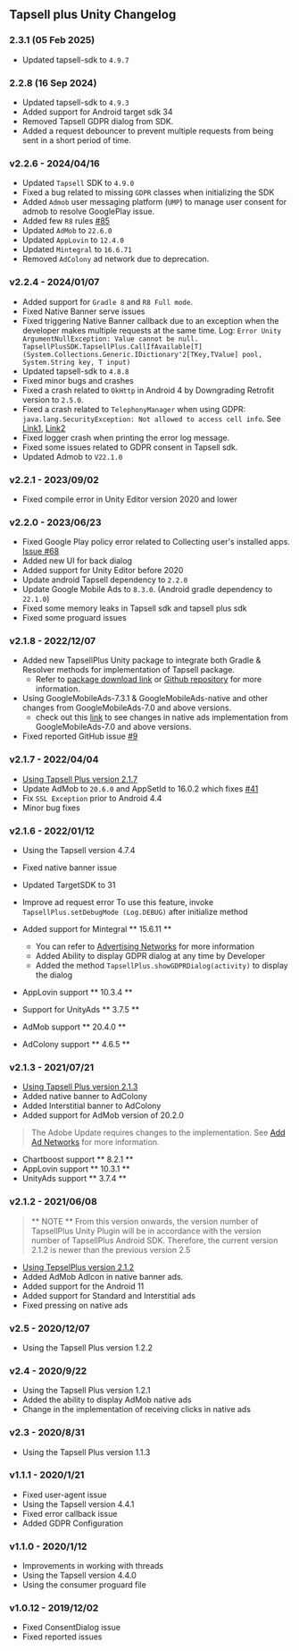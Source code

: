 ## Tapsell plus Unity Changelog

### 2.3.1 (05 Feb 2025)

- Updated tapsell-sdk to `4.9.7`

### 2.2.8 (16 Sep 2024)

- Updated tapsell-sdk to `4.9.3`
- Added support for Android target sdk 34
- Removed Tapsell GDPR dialog from SDK.
- Added a request debouncer to prevent multiple requests from being sent in a short period of
  time.

### v2.2.6 - 2024/04/16

- Updated `Tapsell` SDK to `4.9.0`
- Fixed a bug related to missing `GDPR` classes when initializing the SDK
- Added `Admob` user messaging platform (`UMP`) to manage user consent for admob to resolve GooglePlay issue.
- Added few `R8` rules [#85](https://github.com/tapsellorg/TapsellPlusSDK-AndroidSample/issues/85)
- Updated `AdMob` to `22.6.0`
- Updated `AppLovin` to `12.4.0`
- Updated `Mintegral` to `16.6.71`
- Removed `AdColony` ad network due to deprecation.

### v2.2.4 - 2024/01/07

- Added support for `Gradle 8` and `R8 Full mode`.
- Fixed Native Banner serve issues
- Fixed triggering Native Banner callback due to an exception when the developer makes multiple requests at the same
  time.
  Log: `Error Unity ArgumentNullException: Value cannot be null. TapsellPlusSDK.TapsellPlus.CallIfAvailable[T] (System.Collections.Generic.IDictionary'2[TKey,TValue] pool, System.String key, T input)`
- Updated tapsell-sdk to `4.8.8`
- Fixed minor bugs and crashes
- Fixed a crash related to `OkHttp` in Android 4 by Downgrading Retrofit version to `2.5.0`.
- Fixed a crash related to `TelephonyManager` when using GDPR: `java.lang.SecurityException: Not allowed to access cell info`. See [Link1](https://stackoverflow.com/a/63246124/8291919), [Link2](https://developer.android.com/reference/android/telephony/TelephonyManager#getAllCellInfo())
- Fixed logger crash when printing the error log message.
- Fixed some issues related to GDPR consent in Tapsell sdk.
- Updated Admob to `V22.1.0`

### v2.2.1 - 2023/09/02

- Fixed compile error in Unity Editor version 2020 and lower

### v2.2.0 - 2023/06/23

- Fixed Google Play policy error related to Collecting user's installed
  apps. [Issue #68](https://github.com/tapsellorg/TapsellPlusSDK-AndroidSample/issues/68)
- Added new UI for back dialog
- Added support for Unity Editor before 2020
- Update android Tapsell dependency to `2.2.0`
- Update Google Mobile Ads to `8.3.0`. (Android gradle dependency to `22.1.0`)
- Fixed some memory leaks in Tapsell sdk and tapsell plus sdk
- Fixed some proguard issues

### v2.1.8 - 2022/12/07

* Added new TapsellPlus Unity package to integrate both Gradle & Resolver methods for implementation of Tapsell package.
  - Refer to [package download link](https://github.com/tapsellorg/TapsellPlusSDK-UnityPlugin/releases)
    or [Github repository](https://github.com/tapsellorg/TapsellPlusSDK-UnityPlugin) for more information.
* Using GoogleMobileAds-7.3.1 & GoogleMobileAds-native and other changes from GoogleMobileAds-7.0 and above versions.
  - check out this [link](https://developers.google.com/admob/unity/native) to see changes in native ads implementation
    from GoogleMobileAds-7.0 and above versions.
* Fixed reported GitHub issue [#9](https://github.com/tapsellorg/TapsellPlusSDK-UnitySample2019/issues/9)

### v2.1.7 - 2022/04/04

* [Using Tapsell Plus version 2.1.7](/plus-sdk/android/main/#v217---20220328)
* Update AdMob to `20.6.0` and AppSetId to 16.0.2 which
  fixes [#41](https://github.com/tapsellorg/TapsellPlusSDK-AndroidSample/issues/41)
* Fix `SSL Exception` prior to Android 4.4
* Minor bug fixes

### v2.1.6 - 2022/01/12

* Using the Tapsell version 4.7.4
* Fixed native banner issue
* Updated TargetSDK to 31
* Improve ad request error
  To use this feature, invoke
  `TapsellPlus.setDebugMode (Log.DEBUG)`
  after initialize method

* Added support for Mintegral ** 15.6.11 **
  - You can refer to [Advertising Networks](/plus-sdk/android/add-adnetworks/index.html) for more information

  * Added Ability to display GDPR dialog at any time by Developer

  - Added the method `TapsellPlus.showGDPRDialog(activity)` to display the dialog
* AppLovin support ** 10.3.4 **
* Support for UnityAds ** 3.7.5 **
* AdMob support ** 20.4.0 **
* AdColony support ** 4.6.5 **

### v2.1.3 - 2021/07/21

* [Using Tapsell Plus version 2.1.3](/plus-sdk/android/main/#v213---20210721)
* Added native banner to AdColony
* Added Interstitial banner to AdColony
* Added support for AdMob version of 20.2.0

> The Adobe Update requires changes to the implementation.
> See [Add Ad Networks](/plus-sdk/unity/add-adnetworks/index.html) for more information.

* Chartboost support ** 8.2.1 **
* AppLovin support ** 10.3.1 **
* UnityAds support ** 3.7.4 **

### v2.1.2 - 2021/06/08

> ** NOTE ** From this version onwards, the version number of TapsellPlus Unity Plugin will be in accordance with the
> version number of TapsellPlus Android SDK. Therefore, the current version 2.1.2 is newer than the previous version 2.5

* [Using TepselPlus version 2.1.2](https://docs.tapsell.ir/plus-sdk/android/main/#v212---20210607)
* Added AdMob AdIcon in native banner ads.
* Added support for the Android 11
* Added support for Standard and Interstitial ads
* Fixed pressing on native ads

### v2.5 - 2020/12/07

* Using the Tapsell Plus version 1.2.2

### v2.4 - 2020/9/22

* Using the Tapsell Plus version 1.2.1
* Added the ability to display AdMob native ads
* Change in the implementation of receiving clicks in native ads

### v2.3 - 2020/8/31

* Using the Tapsell Plus version 1.1.3

### v1.1.1 - 2020/1/21

* Fixed user-agent issue
* Using the Tapsell version 4.4.1
* Fixed error callback issue
* Added GDPR Configuration

### v1.1.0 - 2020/1/12

* Improvements in working with threads
* Using the Tapsell version 4.4.0
* Using the consumer proguard file

### v1.0.12 - 2019/12/02

* Fixed ConsentDialog issue
* Fixed reported issues
